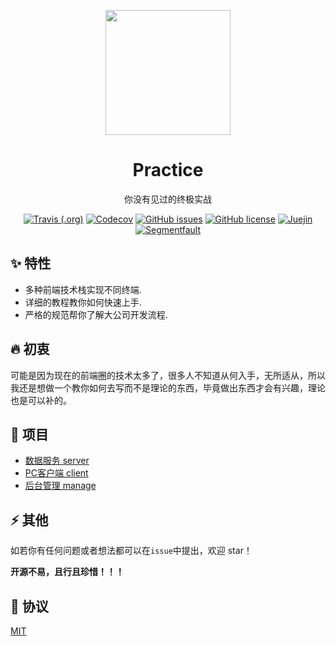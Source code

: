 <p align="center">
  <a href="https://docs.mintsweet.cn">
    <img width="200" src="./docs/_media/logo.svg" />
  </a>
</p>

<h1 align="center">Practice</h1>

<div align="center">

你没有见过的终极实战

[![Travis (.org)](https://img.shields.io/travis/mintsweet/practice.svg?style=flat-square)](https://github.com/mintsweet/practice)
[![Codecov](https://img.shields.io/codecov/c/github/mintsweet/practice/master.svg?style=flat-square)](https://codecov.io/gh/mintsweet/practice)
[![GitHub issues](https://img.shields.io/github/issues/mintsweet/practice.svg?style=flat-square)](https://github.com/mintsweet/practice/issues)
[![GitHub license](https://img.shields.io/github/license/mintsweet/practice.svg?style=flat-square)](https://github.com/mintsweet/practice/blob/master/LICENSE)
[![Juejin](https://img.shields.io/badge/juejin-@青湛-007fff.svg?style=flat-square)](https://juejin.im/user/5a2f536e6fb9a0451e3fc3a5)
[![Segmentfault](https://img.shields.io/badge/segmentfault-@青湛-009A61.svg?style=flat-square)](https://segmentfault.com/u/qingzhan)

</div>

## ✨ 特性

  - 多种前端技术栈实现不同终端.
  - 详细的教程教你如何快速上手.
  - 严格的规范帮你了解大公司开发流程.

## 🔥 初衷

可能是因为现在的前端圈的技术太多了，很多人不知道从何入手，无所适从，所以我还是想做一个教你如何去写而不是理论的东西，毕竟做出东西才会有兴趣，理论也是可以补的。


## 🌈 项目

  - [数据服务 server](./packages/server/README.md)
  - [PC客户端 client](./packages/client/README.md)
  - [后台管理 manage](./packages/manage/README.md)

## ⚡ 其他

如若你有任何问题或者想法都可以在`issue`中提出，欢迎 star！

**开源不易，且行且珍惜！！！**

## 🔫 协议

[MIT](./LICENSE)

